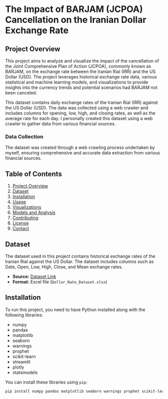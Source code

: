 # The Impact of BARJAM (JCPOA) Cancellation on the Iranian Dollar Exchange Rate

## Project Overview

This project aims to analyze and visualize the impact of the cancellation of the Joint Comprehensive Plan of Action (JCPOA), commonly known as BARJAM, on the exchange rate between the Iranian Rial (IRR) and the US Dollar (USD). The project leverages historical exchange rate data, various statistical and machine learning models, and visualizations to provide insights into the currency trends and potential scenarios had BARJAM not been canceled.

This dataset contains daily exchange rates of the Iranian Rial (IRR) against the US Dollar (USD). The data was collected using a web crawler and includes columns for opening, low, high, and closing rates, as well as the average rate for each day.
I personally created this dataset using a web crawler to gather data from various financial sources.

### Data Collection
The dataset was created through a web crawling process undertaken by myself, ensuring comprehensive and accurate data extraction from various financial sources.

## Table of Contents

1. [Project Overview](#project-overview)
2. [Dataset](#dataset)
3. [Installation](#installation)
4. [Usage](#usage)
5. [Visualizations](#visualizations)
6. [Models and Analysis](#models-and-analysis)
7. [Contributing](#contributing)
8. [License](#license)
9. [Contact](#contact)

## Dataset

The dataset used in this project contains historical exchange rates of the Iranian Rial against the US Dollar. The dataset includes columns such as Date, Open, Low, High, Close, and Mean exchange rates. 

- **Source:** [Dataset Link](https://www.kaggle.com/)
- **Format:** Excel file (`Dollor_Rate_Dataset.xlsx`)

## Installation

To run this project, you need to have Python installed along with the following libraries:

- numpy
- pandas
- matplotlib
- seaborn
- warnings
- prophet
- scikit-learn
- streamlit
- plotly
- statsmodels

You can install these libraries using `pip`:

```bash
pip install numpy pandas matplotlib seaborn warnings prophet scikit-learn streamlit plotly statsmodels

